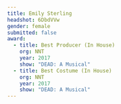 ```yaml
---
title: Emily Sterling
headshot: 6DbdVVw
gender: female
submitted: false
award:
  - title: Best Producer (In House)
    org: NNT
    year: 2017 
    show: "DEAD: A Musical"
  - title: Best Costume (In House)
    org: NNT
    year: 2017 
    show: "DEAD: A Musical"
---
```

